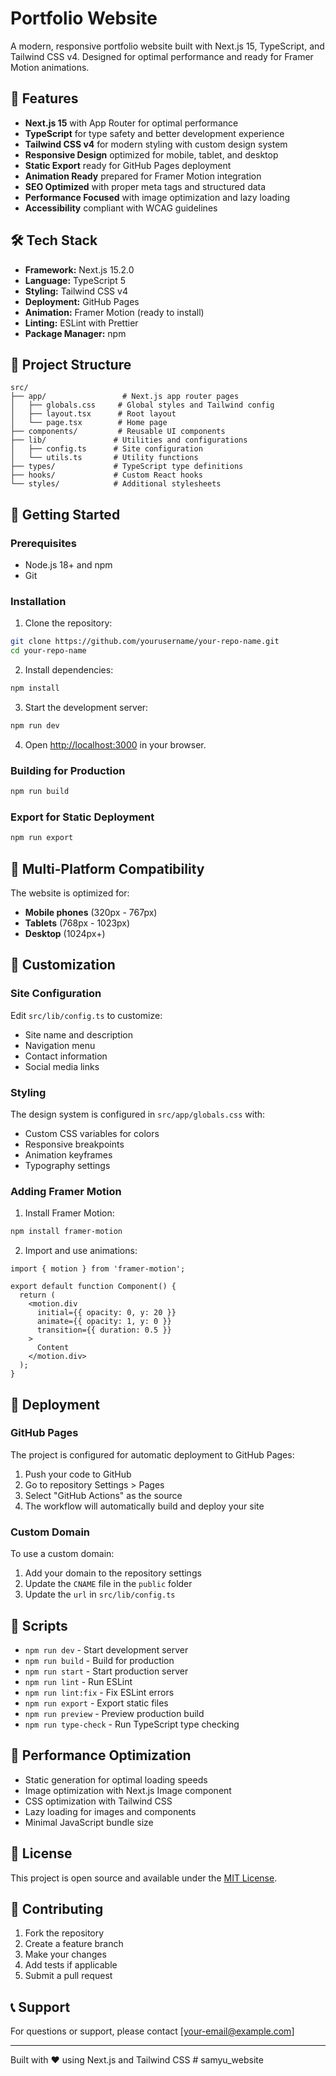 # Portfolio Website

A modern, responsive portfolio website built with Next.js 15, TypeScript, and Tailwind CSS v4. Designed for optimal performance and ready for Framer Motion animations.

## 🚀 Features

- **Next.js 15** with App Router for optimal performance
- **TypeScript** for type safety and better development experience
- **Tailwind CSS v4** for modern styling with custom design system
- **Responsive Design** optimized for mobile, tablet, and desktop
- **Static Export** ready for GitHub Pages deployment
- **Animation Ready** prepared for Framer Motion integration
- **SEO Optimized** with proper meta tags and structured data
- **Performance Focused** with image optimization and lazy loading
- **Accessibility** compliant with WCAG guidelines

## 🛠️ Tech Stack

- **Framework:** Next.js 15.2.0
- **Language:** TypeScript 5
- **Styling:** Tailwind CSS v4
- **Deployment:** GitHub Pages
- **Animation:** Framer Motion (ready to install)
- **Linting:** ESLint with Prettier
- **Package Manager:** npm

## 📁 Project Structure

```
src/
├── app/                 # Next.js app router pages
│   ├── globals.css     # Global styles and Tailwind config
│   ├── layout.tsx      # Root layout
│   └── page.tsx        # Home page
├── components/         # Reusable UI components
├── lib/               # Utilities and configurations
│   ├── config.ts      # Site configuration
│   └── utils.ts       # Utility functions
├── types/             # TypeScript type definitions
├── hooks/             # Custom React hooks
└── styles/            # Additional stylesheets
```

## 🚀 Getting Started

### Prerequisites

- Node.js 18+ and npm
- Git

### Installation

1. Clone the repository:

```bash
git clone https://github.com/yourusername/your-repo-name.git
cd your-repo-name
```

2. Install dependencies:

```bash
npm install
```

3. Start the development server:

```bash
npm run dev
```

4. Open [http://localhost:3000](http://localhost:3000) in your browser.

### Building for Production

```bash
npm run build
```

### Export for Static Deployment

```bash
npm run export
```

## 📱 Multi-Platform Compatibility

The website is optimized for:

- **Mobile phones** (320px - 767px)
- **Tablets** (768px - 1023px)
- **Desktop** (1024px+)

## 🎨 Customization

### Site Configuration

Edit `src/lib/config.ts` to customize:

- Site name and description
- Navigation menu
- Contact information
- Social media links

### Styling

The design system is configured in `src/app/globals.css` with:

- Custom CSS variables for colors
- Responsive breakpoints
- Animation keyframes
- Typography settings

### Adding Framer Motion

1. Install Framer Motion:

```bash
npm install framer-motion
```

2. Import and use animations:

```tsx
import { motion } from 'framer-motion';

export default function Component() {
  return (
    <motion.div
      initial={{ opacity: 0, y: 20 }}
      animate={{ opacity: 1, y: 0 }}
      transition={{ duration: 0.5 }}
    >
      Content
    </motion.div>
  );
}
```

## 🚀 Deployment

### GitHub Pages

The project is configured for automatic deployment to GitHub Pages:

1. Push your code to GitHub
2. Go to repository Settings > Pages
3. Select "GitHub Actions" as the source
4. The workflow will automatically build and deploy your site

### Custom Domain

To use a custom domain:

1. Add your domain to the repository settings
2. Update the `CNAME` file in the `public` folder
3. Update the `url` in `src/lib/config.ts`

## 📝 Scripts

- `npm run dev` - Start development server
- `npm run build` - Build for production
- `npm run start` - Start production server
- `npm run lint` - Run ESLint
- `npm run lint:fix` - Fix ESLint errors
- `npm run export` - Export static files
- `npm run preview` - Preview production build
- `npm run type-check` - Run TypeScript type checking

## 🎯 Performance Optimization

- Static generation for optimal loading speeds
- Image optimization with Next.js Image component
- CSS optimization with Tailwind CSS
- Lazy loading for images and components
- Minimal JavaScript bundle size

## 📄 License

This project is open source and available under the [MIT License](LICENSE).

## 🤝 Contributing

1. Fork the repository
2. Create a feature branch
3. Make your changes
4. Add tests if applicable
5. Submit a pull request

## 📞 Support

For questions or support, please contact [your-email@example.com]

---

Built with ❤️ using Next.js and Tailwind CSS
#   s a m y u _ w e b s i t e  
 